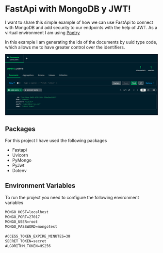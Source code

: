 # FastApi with MongoDB y JWT!

I want to share this simple example of how we can use FastApi to connect with MongoDB and add security to our endpoints with the help of JWT. As a virtual environment I am using [Poetry](https://python-poetry.org/)

In this example I am generating the ids of the documents by uuid type code, which allows me to have greater control over the identifiers.

![Example register](images/example.png)

## Packages
For this project I have used the following packages

 - Fastapi
 - Uvicorn
 - PyMongo
 - PyJwt
 - Dotenv

## Environment Variables
To run the project you need to configure the following environment variables

    MONGO_HOST=localhost  
    MONGO_PORT=27017  
    MONGO_USER=root  
    MONGO_PASSWORD=mongotest  
      
    ACCESS_TOKEN_EXPIRE_MINUTES=30  
    SECRET_TOKEN=secret  
    ALGORITHM_TOKEN=HS256

